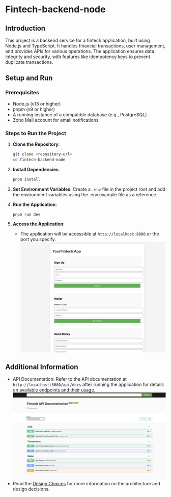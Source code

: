 # Fintech-backend-node

## Introduction
This project is a backend service for a fintech application, built using Node.js and TypeScript. It handles financial transactions, user management, and provides APIs for various operations. The application ensures data integrity and security, with features like idempotency keys to prevent duplicate transactions.

## Setup and Run

### Prerequisites
- Node.js (v18 or higher)
- pnpm (v9 or higher)
- A running instance of a compatible database (e.g., PostgreSQL)
- Zoho Mail account for email notifications

### Steps to Run the Project

1. **Clone the Repository**:
   ```bash
   git clone <repository-url>
   cd fintech-backend-node
    ```

2. **Install Dependencies**:
   ```bash
   pnpm install
   ```
   
3. **Set Environment Variables**:
    Create a `.env` file in the project root and add the environment variables using the .env.example file as a reference.

4. **Run the Application**:
   ```bash
   pnpm run dev
   ```
   
5. **Access the Application**:
    - The application will be accessible at `http://localhost:8080` or the port you specify.
      ![Fintech Backend](/public/application.png)

## Additional Information
- API Documentation: Refer to the API documentation at `http://localhost:8080/api/docs` after running the application for details on available 
  endpoints and their usage.
![Fintech Backend](/public/endpoints.png)
- Read the [Design Choices](/docs/design-choices.md) for more information on the architecture and design decisions.


